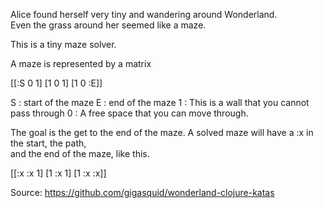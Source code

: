 Alice found herself very tiny and wandering around Wonderland.   
Even the grass around her seemed like a maze.

This is a tiny maze solver.

A maze is represented by a matrix

[[:S 0 1]
[1  0 1]
[1  0 :E]]

S : start of the maze
E : end of the maze
1 : This is a wall that you cannot pass through
0 : A free space that you can move through.

The goal is the get to the end of the maze. A solved maze will have a :x in the start, the path,  
and the end of the maze, like this.

[[:x :x 1]
[1  :x 1]
[1  :x :x]]

Source: https://github.com/gigasquid/wonderland-clojure-katas

     